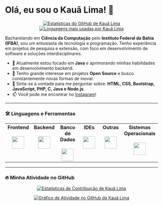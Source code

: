 # Olá, eu sou o Kauã Lima! 👋

<p align="center">
  <a href="https://github.com/eukaualima">
    <img src="https://github-readme-stats.vercel.app/api?username=eukaualima&show_icons=true&locale=pt-br&theme=tokyonight" alt="Estatísticas do GitHub de Kauã Lima"/>
    <img src="https://github-readme-stats.vercel.app/api/top-langs/?username=eukaualima&layout=compact&locale=pt-br&theme=tokyonight" alt="Linguagens mais usadas por Kauã Lima"/>
  </a>
</p>

Bacharelando em **Ciência da Computação** pelo **Instituto Federal da Bahia (IFBA)**, sou um entusiasta de tecnologia e programação. Tenho experiência em projetos de pesquisa e extensão, com foco em desenvolvimento de software e soluções interdisciplinares.

- 🔭 Atualmente estou focado em **Java** e aprimorando minhas habilidades em desenvolvimento backend.
- 🌱 Tenho grande interesse em projetos **Open Source** e busco constantemente novas formas de inovar.
- 💬 Sinta-se à vontade para me perguntar sobre: **HTML, CSS, Bootstrap, JavaScript, PHP, C, Java e Node.js**.
- 📫 Você pode me encontrar no [Instagram](https://www.instagram.com/lkauab/)!

---

### 🛠️ Linguagens e Ferramentas

<table>
  <tr>
    <td align="center" valign="top" width="14%">
      <strong>Frontend</strong><br><br>
      <img height="40" src="https://skillicons.dev/icons?i=html,css,bootstrap,js,figma,md"/>
    </td>
    <td align="center" valign="top" width="14%">
      <strong>Backend</strong><br><br>
      <img height="40" src="https://skillicons.dev/icons?i=java,nodejs,php,c,js"/>
    </td>
    <td align="center" valign="top" width="14%">
      <strong>Banco de Dados</strong><br><br>
      <img height="40" src="https://skillicons.dev/icons?i=mysql,sqlite"/>
    </td>
    <td align="center" valign="top" width="14%">
      <strong>IDEs</strong><br><br>
      <img height="40" src="https://skillicons.dev/icons?i=vscode,sublime"/>
    </td>
    <td align="center" valign="top" width="14%">
      <strong>Outras</strong><br><br>
      <img height="40" src="https://skillicons.dev/icons?i=discordjs,git"/>
    </td>
    <td align="center" valign="top" width="14%">
      <strong>Sistemas Operacionais</strong><br><br>
      <img height="40" src="https://skillicons.dev/icons?i=windows,ubuntu,linux"/>
    </td>
  </tr>
</table>

---

### 🔥 Minha Atividade no GitHub

<p align="center">
  <a href="https://github.com/eukaualima">
    <img src="https://github-readme-streak-stats.herokuapp.com/?user=eukaualima&&theme=tokyonight" alt="Estatísticas de Contribuição de Kauã Lima" />
  </a>
</p>

<p align="center">
  <a href="https://github.com/ashutosh00710/github-readme-activity-graph">
    <img src="https://github-readme-activity-graph.vercel.app/graph?username=eukaualima&bg_color=100f0f&color=4c5e9e&line=4c569e&point=403e41&area=true&hide_border=true" alt="Gráfico de Atividade no GitHub de Kauã Lima"/>
  </a>
</p>
